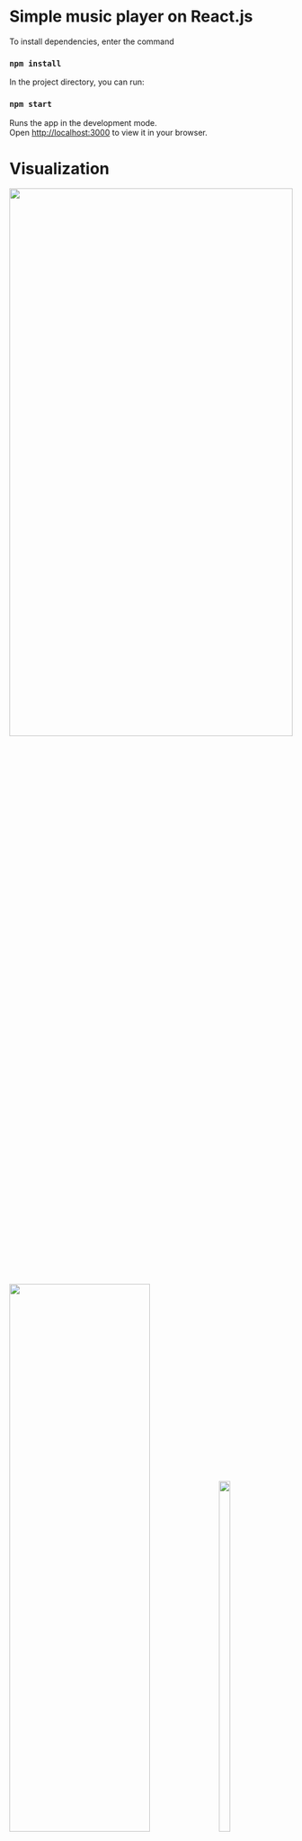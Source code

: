 # Simple music player on React.js

To install dependencies, enter the command 

### `npm install`

In the project directory, you can run:

### `npm start`

Runs the app in the development mode.\
Open [http://localhost:3000](http://localhost:3000) to view it in your browser.

# Visualization

<img src="https://user-images.githubusercontent.com/97390534/209474723-c37d54b8-e0fb-4a00-9546-4e2102cc6476.png" width=100% height=50%>
<div>
<img src="https://user-images.githubusercontent.com/97390534/212543723-f90dd4b0-42df-411f-b2e7-a479fadbddb2.png" width=70.5% height=50%>
&emsp;<img src="https://user-images.githubusercontent.com/97390534/212543625-f9f4ebef-c93b-4abf-967d-602cf53f9fde.png" width=20% height=40%>
</div>

# Stack

   ![javascript-logo-svgrepo-com](https://user-images.githubusercontent.com/97390534/208232684-dee074e2-47e3-4f5b-b61d-44a991bc15fd.svg) &emsp;
      ![react-1-logo-svgrepo-com](https://user-images.githubusercontent.com/97390534/208232686-7c7ed7ed-5492-4900-a19c-2ad608dd951c.svg) &emsp;
      ![sass-svgrepo-com](https://user-images.githubusercontent.com/97390534/208232689-43da12eb-a0ab-4c6f-a4a5-82b4bd2abae1.svg) &emsp;
     ![html-svgrepo-com](https://user-images.githubusercontent.com/97390534/212543757-5d7db4ad-519e-4b91-829a-37188207d25d.svg)


